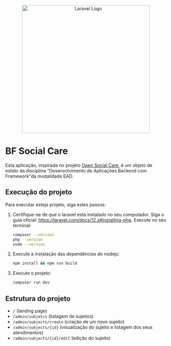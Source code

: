 <p align="center"><a href="https://laravel.com" target="_blank"><img src="https://raw.githubusercontent.com/laravel/art/master/logo-lockup/5%20SVG/2%20CMYK/1%20Full%20Color/laravel-logolockup-cmyk-red.svg" width="400" alt="Laravel Logo"></a></p>

# BF Social Care
Esta aplicação, inspirada no projeto [Open Social Care](https://github.com/open-social-care), é um objeto de estido da disciplina "Desenvolvimento de Aplicações Backend com Framework"da modalidade EAD.

## Execução do projeto
Para executar esteja projeto, siga estes passos:

1. Certifique-se de que o laravel está instalado no seu computador. Siga o guia oficial: https://laravel.com/docs/12.x#installing-php. Execute no seu terminal:

    ```bash
    composer --version
    php --version
    node --version
    ```
2. Execute a instalação das dependências do nodejs:
    ```bash
    npm install && npm run build
    ```
3. Execute o projeto: 
    ```bash
    composer run dev
    ```
## Estrutura do projeto
- `/` (landing page)
- `/admin/subjetcs` (listagem de sujeitos)
- `/admin/subjects/create` (criação de um novo sujeito)
- `/admin/subjects/{id}` (visualização do sujeito e listagem dos seus atendimentos)
- `/admin/subjects/{id}/edit` (edição do sujeito)
